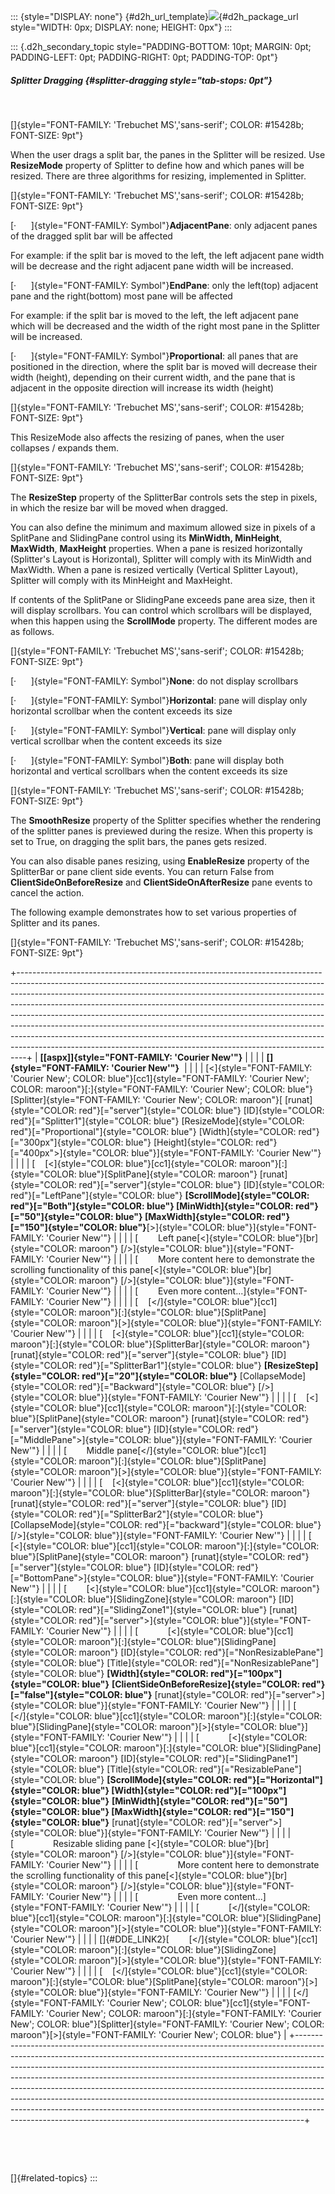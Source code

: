 ::: {style="DISPLAY: none"}
[](ms-xhelp:///?Id=d2h_url_template){#d2h_url_template}![](!package_url!){#d2h_package_url style="WIDTH: 0px; DISPLAY: none; HEIGHT: 0px"}
:::

::: {.d2h_secondary_topic style="PADDING-BOTTOM: 10pt; MARGIN: 0pt; PADDING-LEFT: 0pt; PADDING-RIGHT: 0pt; PADDING-TOP: 0pt"}
##### Splitter Dragging {#splitter-dragging style="tab-stops: 0pt"}

 

[]{style="FONT-FAMILY: 'Trebuchet MS','sans-serif'; COLOR: #15428b; FONT-SIZE: 9pt"} 

When the user drags a split bar, the panes in the Splitter will be resized. Use **ResizeMode** property of Splitter to define how and which panes will be resized. There are three algorithms for resizing, implemented in Splitter.

[]{style="FONT-FAMILY: 'Trebuchet MS','sans-serif'; COLOR: #15428b; FONT-SIZE: 9pt"} 

[·      ]{style="FONT-FAMILY: Symbol"}**AdjacentPane**: only adjacent panes of the dragged split bar will be affected

For example: if the split bar is moved to the left, the left adjacent pane width will be decrease and the right adjacent pane width will be increased.

[·      ]{style="FONT-FAMILY: Symbol"}**EndPane**: only the left(top) adjacent pane and the right(bottom) most pane will be affected

For example: if the split bar is moved to the left, the left adjacent pane which will be decreased and the width of the right most pane in the Splitter will be increased.

[·      ]{style="FONT-FAMILY: Symbol"}**Proportional**: all panes that are positioned in the direction, where the split bar is moved will decrease their width (height), depending on their current width, and the pane that is adjacent in the opposite direction will increase its width (height)

[]{style="FONT-FAMILY: 'Trebuchet MS','sans-serif'; COLOR: #15428b; FONT-SIZE: 9pt"} 

This ResizeMode also affects the resizing of panes, when the user collapses / expands them.

[]{style="FONT-FAMILY: 'Trebuchet MS','sans-serif'; COLOR: #15428b; FONT-SIZE: 9pt"} 

The **ResizeStep** property of the SplitterBar controls sets the step in pixels, in which the resize bar will be moved when dragged.

You can also define the minimum and maximum allowed size in pixels of a SplitPane and SlidingPane control using its **MinWidth, MinHeight**, **MaxWidth**, **MaxHeight** properties. When a pane is resized horizontally (Splitter\'s Layout is Horizontal), Splitter will comply with its MinWidth and MaxWidth. When a pane is resized vertically (Vertical Splitter Layout), Splitter will comply with its MinHeight and MaxHeight.

If contents of the SplitPane or SlidingPane exceeds pane area size, then it will display scrollbars. You can control which scrollbars will be displayed, when this happen using the **ScrollMode** property. The different modes are as follows.

[]{style="FONT-FAMILY: 'Trebuchet MS','sans-serif'; COLOR: #15428b; FONT-SIZE: 9pt"} 

[·      ]{style="FONT-FAMILY: Symbol"}**None**: do not display scrollbars

[·      ]{style="FONT-FAMILY: Symbol"}**Horizontal**: pane will display only horizontal scrollbar when the content exceeds its size

[·      ]{style="FONT-FAMILY: Symbol"}**Vertical**: pane will display only vertical scrollbar when the content exceeds its size

[·      ]{style="FONT-FAMILY: Symbol"}**Both**: pane will display both horizontal and vertical scrollbars when the content exceeds its size

[]{style="FONT-FAMILY: 'Trebuchet MS','sans-serif'; COLOR: #15428b; FONT-SIZE: 9pt"} 

The **SmoothResize** property of the Splitter specifies whether the rendering of the splitter panes is previewed during the resize. When this property is set to True, on dragging the split bars, the panes gets resized.

You can also disable panes resizing, using **EnableResize** property of the SplitterBar or pane client side events. You can return False from **ClientSideOnBeforeResize** and **ClientSideOnAfterResize** pane events to cancel the action.

The following example demonstrates how to set various properties of Splitter and its panes.

[]{style="FONT-FAMILY: 'Trebuchet MS','sans-serif'; COLOR: #15428b; FONT-SIZE: 9pt"} 

+--------------------------------------------------------------------------------------------------------------------------------------------------------------------------------------------------------------------------------------------------------------------------------------------------------------------------------------------------------------------------------------------------------------------------------------------------------------------------------------------------------------------------------------------------------------------------------------------------------------------------------------------------+
| **[\[aspx\]]{style="FONT-FAMILY: 'Courier New'"}**                                                                                                                                                                                                                                                                                                                                                                                                                                                                                                                                                                                               |
|                                                                                                                                                                                                                                                                                                                                                                                                                                                                                                                                                                                                                                                  |
| **[]{style="FONT-FAMILY: 'Courier New'"}**                                                                                                                                                                                                                                                                                                                                                                                                                                                                                                                                                                                                       |
|                                                                                                                                                                                                                                                                                                                                                                                                                                                                                                                                                                                                                                                  |
| [\<]{style="FONT-FAMILY: 'Courier New'; COLOR: blue"}[cc1]{style="FONT-FAMILY: 'Courier New'; COLOR: maroon"}[:]{style="FONT-FAMILY: 'Courier New'; COLOR: blue"}[Splitter]{style="FONT-FAMILY: 'Courier New'; COLOR: maroon"}[ [runat]{style="COLOR: red"}[=\"server\"]{style="COLOR: blue"} [ID]{style="COLOR: red"}[=\"Splitter1\"]{style="COLOR: blue"} [ResizeMode]{style="COLOR: red"}[=\"Proportional\"]{style="COLOR: blue"} [Width]{style="COLOR: red"}[=\"300px\"]{style="COLOR: blue"} [Height]{style="COLOR: red"}[=\"400px\"\>]{style="COLOR: blue"}]{style="FONT-FAMILY: 'Courier New'"}                                           |
|                                                                                                                                                                                                                                                                                                                                                                                                                                                                                                                                                                                                                                                  |
| [    [\<]{style="COLOR: blue"}[cc1]{style="COLOR: maroon"}[:]{style="COLOR: blue"}[SplitPane]{style="COLOR: maroon"} [runat]{style="COLOR: red"}[=\"server\"]{style="COLOR: blue"} [ID]{style="COLOR: red"}[=\"LeftPane\"]{style="COLOR: blue"} **[ScrollMode]{style="COLOR: red"}[=\"Both\"]{style="COLOR: blue"} [MinWidth]{style="COLOR: red"}[=\"50\"]{style="COLOR: blue"} [MaxWidth]{style="COLOR: red"}[=\"150\"]{style="COLOR: blue"}**[\>]{style="COLOR: blue"}]{style="FONT-FAMILY: 'Courier New'"}                                                                                                                                    |
|                                                                                                                                                                                                                                                                                                                                                                                                                                                                                                                                                                                                                                                  |
| [        Left pane[\<]{style="COLOR: blue"}[br]{style="COLOR: maroon"} [/\>]{style="COLOR: blue"}]{style="FONT-FAMILY: 'Courier New'"}                                                                                                                                                                                                                                                                                                                                                                                                                                                                                                           |
|                                                                                                                                                                                                                                                                                                                                                                                                                                                                                                                                                                                                                                                  |
| [        More content here to demonstrate the scrolling functionality of this pane[\<]{style="COLOR: blue"}[br]{style="COLOR: maroon"} [/\>]{style="COLOR: blue"}]{style="FONT-FAMILY: 'Courier New'"}                                                                                                                                                                                                                                                                                                                                                                                                                                           |
|                                                                                                                                                                                                                                                                                                                                                                                                                                                                                                                                                                                                                                                  |
| [        Even more content\...]{style="FONT-FAMILY: 'Courier New'"}                                                                                                                                                                                                                                                                                                                                                                                                                                                                                                                                                                              |
|                                                                                                                                                                                                                                                                                                                                                                                                                                                                                                                                                                                                                                                  |
| [    [\</]{style="COLOR: blue"}[cc1]{style="COLOR: maroon"}[:]{style="COLOR: blue"}[SplitPane]{style="COLOR: maroon"}[\>]{style="COLOR: blue"}]{style="FONT-FAMILY: 'Courier New'"}                                                                                                                                                                                                                                                                                                                                                                                                                                                              |
|                                                                                                                                                                                                                                                                                                                                                                                                                                                                                                                                                                                                                                                  |
| [    [\<]{style="COLOR: blue"}[cc1]{style="COLOR: maroon"}[:]{style="COLOR: blue"}[SplitterBar]{style="COLOR: maroon"} [runat]{style="COLOR: red"}[=\"server\"]{style="COLOR: blue"} [ID]{style="COLOR: red"}[=\"SplitterBar1\"]{style="COLOR: blue"} **[ResizeStep]{style="COLOR: red"}[=\"20\"]{style="COLOR: blue"}** [CollapseMode]{style="COLOR: red"}[=\"Backward\"]{style="COLOR: blue"} [/\>]{style="COLOR: blue"}]{style="FONT-FAMILY: 'Courier New'"}                                                                                                                                                                                  |
|                                                                                                                                                                                                                                                                                                                                                                                                                                                                                                                                                                                                                                                  |
| [    [\<]{style="COLOR: blue"}[cc1]{style="COLOR: maroon"}[:]{style="COLOR: blue"}[SplitPane]{style="COLOR: maroon"} [runat]{style="COLOR: red"}[=\"server\"]{style="COLOR: blue"} [ID]{style="COLOR: red"}[=\"MiddlePane\"\>]{style="COLOR: blue"}]{style="FONT-FAMILY: 'Courier New'"}                                                                                                                                                                                                                                                                                                                                                         |
|                                                                                                                                                                                                                                                                                                                                                                                                                                                                                                                                                                                                                                                  |
| [        Middle pane[\</]{style="COLOR: blue"}[cc1]{style="COLOR: maroon"}[:]{style="COLOR: blue"}[SplitPane]{style="COLOR: maroon"}[\>]{style="COLOR: blue"}]{style="FONT-FAMILY: 'Courier New'"}                                                                                                                                                                                                                                                                                                                                                                                                                                               |
|                                                                                                                                                                                                                                                                                                                                                                                                                                                                                                                                                                                                                                                  |
| [    [\<]{style="COLOR: blue"}[cc1]{style="COLOR: maroon"}[:]{style="COLOR: blue"}[SplitterBar]{style="COLOR: maroon"} [runat]{style="COLOR: red"}[=\"server\"]{style="COLOR: blue"} [ID]{style="COLOR: red"}[=\"SplitterBar2\"]{style="COLOR: blue"} [CollapseMode]{style="COLOR: red"}[=\"backward\"]{style="COLOR: blue"} [/\>]{style="COLOR: blue"}]{style="FONT-FAMILY: 'Courier New'"}                                                                                                                                                                                                                                                     |
|                                                                                                                                                                                                                                                                                                                                                                                                                                                                                                                                                                                                                                                  |
| [    [\<]{style="COLOR: blue"}[cc1]{style="COLOR: maroon"}[:]{style="COLOR: blue"}[SplitPane]{style="COLOR: maroon"} [runat]{style="COLOR: red"}[=\"server\"]{style="COLOR: blue"} [ID]{style="COLOR: red"}[=\"BottomPane\"\>]{style="COLOR: blue"}]{style="FONT-FAMILY: 'Courier New'"}                                                                                                                                                                                                                                                                                                                                                         |
|                                                                                                                                                                                                                                                                                                                                                                                                                                                                                                                                                                                                                                                  |
| [        [\<]{style="COLOR: blue"}[cc1]{style="COLOR: maroon"}[:]{style="COLOR: blue"}[SlidingZone]{style="COLOR: maroon"} [ID]{style="COLOR: red"}[=\"SlidingZone1\"]{style="COLOR: blue"} [runat]{style="COLOR: red"}[=\"server\"\>]{style="COLOR: blue"}]{style="FONT-FAMILY: 'Courier New'"}                                                                                                                                                                                                                                                                                                                                                 |
|                                                                                                                                                                                                                                                                                                                                                                                                                                                                                                                                                                                                                                                  |
| [            [\<]{style="COLOR: blue"}[cc1]{style="COLOR: maroon"}[:]{style="COLOR: blue"}[SlidingPane]{style="COLOR: maroon"} [ID]{style="COLOR: red"}[=\"NonResizablePane\"]{style="COLOR: blue"} [Title]{style="COLOR: red"}[=\"NonResizablePane\"]{style="COLOR: blue"} **[Width]{style="COLOR: red"}[=\"100px\"]{style="COLOR: blue"}** **[ClientSideOnBeforeResize]{style="COLOR: red"}[=\"false\"]{style="COLOR: blue"}** [runat]{style="COLOR: red"}[=\"server\"\>]{style="COLOR: blue"}]{style="FONT-FAMILY: 'Courier New'"}                                                                                                            |
|                                                                                                                                                                                                                                                                                                                                                                                                                                                                                                                                                                                                                                                  |
| [            [\</]{style="COLOR: blue"}[cc1]{style="COLOR: maroon"}[:]{style="COLOR: blue"}[SlidingPane]{style="COLOR: maroon"}[\>]{style="COLOR: blue"}]{style="FONT-FAMILY: 'Courier New'"}                                                                                                                                                                                                                                                                                                                                                                                                                                                    |
|                                                                                                                                                                                                                                                                                                                                                                                                                                                                                                                                                                                                                                                  |
| [            [\<]{style="COLOR: blue"}[cc1]{style="COLOR: maroon"}[:]{style="COLOR: blue"}[SlidingPane]{style="COLOR: maroon"} [ID]{style="COLOR: red"}[=\"SlidingPane1\"]{style="COLOR: blue"} [Title]{style="COLOR: red"}[=\"ResizablePane\"]{style="COLOR: blue"} **[ScrollMode]{style="COLOR: red"}[=\"Horizontal\"]{style="COLOR: blue"} [Width]{style="COLOR: red"}[=\"100px\"]{style="COLOR: blue"}** **[MinWidth]{style="COLOR: red"}[=\"50\"]{style="COLOR: blue"} [MaxWidth]{style="COLOR: red"}[=\"150\"]{style="COLOR: blue"}** [runat]{style="COLOR: red"}[=\"server\"\>]{style="COLOR: blue"}]{style="FONT-FAMILY: 'Courier New'"} |
|                                                                                                                                                                                                                                                                                                                                                                                                                                                                                                                                                                                                                                                  |
| [                Resizable sliding pane [\<]{style="COLOR: blue"}[br]{style="COLOR: maroon"} [/\>]{style="COLOR: blue"}]{style="FONT-FAMILY: 'Courier New'"}                                                                                                                                                                                                                                                                                                                                                                                                                                                                                     |
|                                                                                                                                                                                                                                                                                                                                                                                                                                                                                                                                                                                                                                                  |
| [                More content here to demonstrate the scrolling functionality of this pane[\<]{style="COLOR: blue"}[br]{style="COLOR: maroon"} [/\>]{style="COLOR: blue"}]{style="FONT-FAMILY: 'Courier New'"}                                                                                                                                                                                                                                                                                                                                                                                                                                   |
|                                                                                                                                                                                                                                                                                                                                                                                                                                                                                                                                                                                                                                                  |
| [                Even more content\...]{style="FONT-FAMILY: 'Courier New'"}                                                                                                                                                                                                                                                                                                                                                                                                                                                                                                                                                                      |
|                                                                                                                                                                                                                                                                                                                                                                                                                                                                                                                                                                                                                                                  |
| [            [\</]{style="COLOR: blue"}[cc1]{style="COLOR: maroon"}[:]{style="COLOR: blue"}[SlidingPane]{style="COLOR: maroon"}[\>]{style="COLOR: blue"}]{style="FONT-FAMILY: 'Courier New'"}                                                                                                                                                                                                                                                                                                                                                                                                                                                    |
|                                                                                                                                                                                                                                                                                                                                                                                                                                                                                                                                                                                                                                                  |
| []{#DDE_LINK2}[        [\</]{style="COLOR: blue"}[cc1]{style="COLOR: maroon"}[:]{style="COLOR: blue"}[SlidingZone]{style="COLOR: maroon"}[\>]{style="COLOR: blue"}]{style="FONT-FAMILY: 'Courier New'"}                                                                                                                                                                                                                                                                                                                                                                                                                                          |
|                                                                                                                                                                                                                                                                                                                                                                                                                                                                                                                                                                                                                                                  |
| [    [\</]{style="COLOR: blue"}[cc1]{style="COLOR: maroon"}[:]{style="COLOR: blue"}[SplitPane]{style="COLOR: maroon"}[\>]{style="COLOR: blue"}]{style="FONT-FAMILY: 'Courier New'"}                                                                                                                                                                                                                                                                                                                                                                                                                                                              |
|                                                                                                                                                                                                                                                                                                                                                                                                                                                                                                                                                                                                                                                  |
| [\</]{style="FONT-FAMILY: 'Courier New'; COLOR: blue"}[cc1]{style="FONT-FAMILY: 'Courier New'; COLOR: maroon"}[:]{style="FONT-FAMILY: 'Courier New'; COLOR: blue"}[Splitter]{style="FONT-FAMILY: 'Courier New'; COLOR: maroon"}[\>]{style="FONT-FAMILY: 'Courier New'; COLOR: blue"}                                                                                                                                                                                                                                                                                                                                                             |
+--------------------------------------------------------------------------------------------------------------------------------------------------------------------------------------------------------------------------------------------------------------------------------------------------------------------------------------------------------------------------------------------------------------------------------------------------------------------------------------------------------------------------------------------------------------------------------------------------------------------------------------------------+

 

 

[]{#related-topics}
:::
